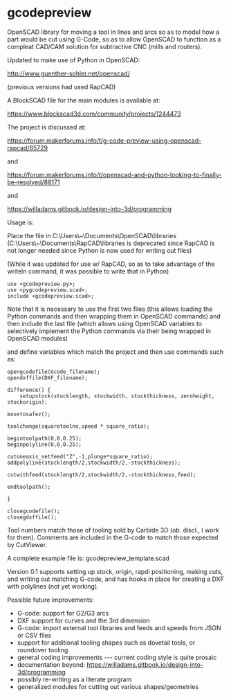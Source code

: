 # gcodepreview
OpenSCAD library for moving a tool in lines and arcs so as to model how a part would be cut using G-Code, so as to allow OpenSCAD to function as a compleat CAD/CAM solution for subtractive CNC (mills and routers).

Updated to make use of Python in OpenSCAD:

http://www.guenther-sohler.net/openscad/

(previous versions had used RapCAD)

A BlockSCAD file for the main modules is available at:

https://www.blockscad3d.com/community/projects/1244473

The project is discussed at:

https://forum.makerforums.info/t/g-code-preview-using-openscad-rapcad/85729 

and

https://forum.makerforums.info/t/openscad-and-python-looking-to-finally-be-resolved/88171

and

https://willadams.gitbook.io/design-into-3d/programming

Usage is:

Place the file in C:\Users\\\~\Documents\OpenSCAD\libraries (C:\Users\\\~\Documents\RapCAD\libraries is deprecated since RapCAD is not longer needed since Python is now used for writing out files)

(While it was updated for use w/ RapCAD, so as to take advantage of the writeln command, it was possible to write that in Python)

    use <gcodepreview.py>;
    use <pygcodepreview.scad>;
    include <gcodepreview.scad>;

Note that it is necessary to use the first two files (this allows loading the Python commands and then wrapping them in OpenSCAD commands) and then include the last file (which allows using OpenSCAD variables to selectively implement the Python commands via their being wrapped in OpenSCAD modules)

and define variables which match the project and then use commands such as:

    opengcodefile(Gcode_filename);
    opendxffile(DXF_filename);
    
    difference() {
        setupstock(stocklength, stockwidth, stockthickness, zeroheight, stockorigin);
    
    movetosafez();
    
    toolchange(squaretoolno,speed * square_ratio);
    
    begintoolpath(0,0,0.25);
    beginpolyline(0,0,0.25);

    cutoneaxis_setfeed("Z",-1,plunge*square_ratio);
    addpolyline(stocklength/2,stockwidth/2,-stockthickness);
    
    cutwithfeed(stocklength/2,stockwidth/2,-stockthickness,feed);
    
    endtoolpath();
    
    }
    
    closegcodefile();
    closegdxffile();

Tool numbers match those of tooling sold by Carbide 3D (ob. discl., I work for them). Comments are included in the G-code to match those expected by CutViewer.

A complete example file is: gcodepreview_template.scad

Version 0.1 supports setting up stock, origin, rapdi positioning, making cuts, and writing out matching G-code, and has hooks in place for creating a DXF with polylines (not yet working).

Possible future improvements:

 - G-code: support for G2/G3 arcs
 - DXF support for curves and the 3rd dimension
 - G-code: import external tool libraries and feeds and speeds from JSON or CSV files
 - support for additional tooling shapes such as dovetail tools, or roundover tooling
 - general coding improvements --- current coding style is quite prosaic
 - documentation beyond: https://willadams.gitbook.io/design-into-3d/programming
 - possibly re-writing as a literate program
 - generalized modules for cutting out various shapes/geometries
